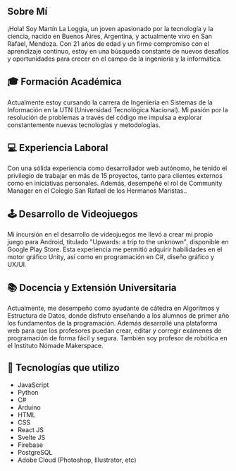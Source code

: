 ## Sobre Mí

¡Hola! Soy Martín La Loggia, un joven apasionado por la tecnología y la ciencia, nacido en Buenos Aires, Argentina, y actualmente vivo en San Rafael, Mendoza. Con 21 años de edad y un firme compromiso con el aprendizaje continuo, estoy en una búsqueda constante de nuevos desafíos y oportunidades para crecer en el campo de la ingeniería y la informática.

## 🎓 Formación Académica
Actualmente estoy cursando la carrera de Ingeniería en Sistemas de la Información en la UTN (Universidad Tecnológica Nacional). Mi pasión por la resolución de problemas a través del código me impulsa a explorar constantemente nuevas tecnologías y metodologías.


## 💻 Experiencia Laboral

Con una sólida experiencia como desarrollador web autónomo, he tenido el privilegio de trabajar en más de 15 proyectos, tanto para clientes externos como en iniciativas personales. Además, desempeñé el rol de Community Manager en el Colegio San Rafael de los Hermanos Maristas..

## 🕹️ Desarrollo de Videojuegos

Mi incursión en el desarrollo de videojuegos me llevó a crear mi propio juego para Android, titulado "Upwards: a trip to the unknown", disponible en Google Play Store. Esta experiencia me permitió adquirir habilidades en el motor gráfico Unity, así como en programación en C#, diseño gráfico y UX/UI.

## 📚 Docencia y Extensión Universitaria

Actualmente, me desempeño como ayudante de cátedra en Algoritmos y Estructura de Datos, donde disfruto enseñando a los alumnos de primer año los fundamentos de la programación. Además desarrollé una plataforma web para que los profesores puedan crear, editar y corregir exámenes de programación de forma fácil y segura.
También soy profesor de robótica en el Instituto Nómade Makerspace.

## 🚀 Tecnologías que utilizo

- JavaScript
- Python
- C#
- Arduino
- HTML
- CSS
- React JS
- Svelte JS
- Firebase
- PostgreSQL
- Adobe Cloud (Photoshop, Illustrator, etc)
